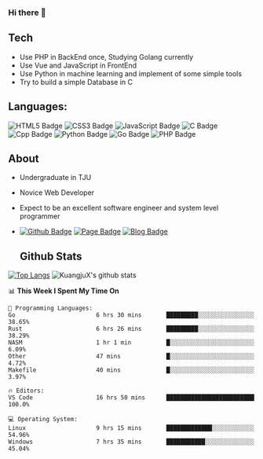 ### Hi there 👋

<!--
**KuangjuX/KuangjuX** is a ✨ _special_ ✨ repository because its `README.md` (this file) appears on your GitHub profile.
-->

## Tech

- Use PHP in BackEnd once, Studying Golang currently
- Use Vue and JavaScript in FrontEnd
- Use Python in machine learning and implement of some simple tools
- Try to build a simple Database in C

## Languages:

![HTML5 Badge][HTML5-Badge]
![CSS3 Badge][CSS3-Badge]
![JavaScript Badge][JavaScript-Badge]
![C Badge][C-Badge]
![Cpp Badge][Cpp-Badge]
![Python Badge][Python-Badge]
![Go Badge][Go-Badge]
![PHP Badge][PHP-Badge]



## About

- Undergraduate in TJU 

- Novice Web Developer 

- Expect to be an excellent software engineer and system level programmer

- [![Github Badge][Github-Badge]][Github-Link] [![Page Badge][Page-Badge]][Page-Link] [![Blog Badge][Blog-Badge]][Blog-Link]

    ## Github Stats




[![Top Langs](https://github-readme-stats.vercel.app/api/top-langs/?username=KuangjuX&langs_count=100&layout=compact&count_private=true&hide=html,css,assembly,perl,cmake&show_icons=true&title_color=41b883&icon_color=41b883&text_color=273849&bg_color=fffefe)](https://github.com/anuraghazra/github-readme-stats)
![KuangjuX's github stats](https://github-readme-stats.vercel.app/api?username=KuangjuX&show_icons=true&title_color=41b883&icon_color=41b883&text_color=273849&bg_color=fffefe&count_private=true) 
<!--START_SECTION:waka-->
📊 **This Week I Spent My Time On** 

```text
💬 Programming Languages: 
Go                       6 hrs 30 mins       █████████░░░░░░░░░░░░░░░░   38.65% 
Rust                     6 hrs 26 mins       █████████░░░░░░░░░░░░░░░░   38.29% 
NASM                     1 hr 1 min          █░░░░░░░░░░░░░░░░░░░░░░░░   6.09% 
Other                    47 mins             █░░░░░░░░░░░░░░░░░░░░░░░░   4.72% 
Makefile                 40 mins             █░░░░░░░░░░░░░░░░░░░░░░░░   3.97%

🔥 Editors: 
VS Code                  16 hrs 50 mins      █████████████████████████   100.0%

💻 Operating System: 
Linux                    9 hrs 15 mins       █████████████░░░░░░░░░░░░   54.96% 
Windows                  7 hrs 35 mins       ███████████░░░░░░░░░░░░░░   45.04%

```


<!--END_SECTION:waka-->


<!-- #region Links -->

[Page-Link]: http://mainsite.kuangjux.top/ "Page Link"

[GitHub-Link]: https://github.com/KuangjuX "GitHub Link"
[Blog-Link]:https://kaungju.world "Blog Link"

<!-- #endregion Links -->

<!-- #region Site Badges -->

[GitHub-Badge]: https://img.shields.io/badge/-Github-%23000000 "GitHub Badge"
[Page-Badge]:https://img.shields.io/badge/-Page-%23FFD54F "Page Badge"
[Blog-Badge]:https://img.shields.io/badge/-Blog-%2369F0AE "Blog Badge"

<!-- #endregion Site Badges -->

<!-- #region Tool Badges -->

[HTML5-Badge]: https://img.shields.io/badge/Language-HTML5-orange "HTML5 Badge"

[CSS3-Badge]: https://img.shields.io/badge/Language-CSS3-blue "CSS3 Badge"

[JavaScript-Badge]: https://img.shields.io/badge/Language-JavaScript-%23FFB74D "JavaScript Badge"

[C-Badge]: https://img.shields.io/badge/Language-C-%2378909C "C Badge "
[Cpp-Badge]: https://img.shields.io/badge/Language-C%2B%2B-%23EC407A "Cpp Badge"
[Python-Badge]:https://img.shields.io/badge/Language-Python-%232962FF "Python Badge"
[Go-Badge]:https://img.shields.io/badge/Language-Go-%2342A5F5 "Go Badge"
[PHP-Badge]:https://img.shields.io/badge/Language-PHP-%235E35B1 "PHP Badge"

<!-- #endregion Tool Badges -->

[ReadmeStats-Image]: https://github-readme-stats.vercel.app/api?username=garfield550&show_icons=true&bg_color=ffffff "GitHub Readme Stats"
